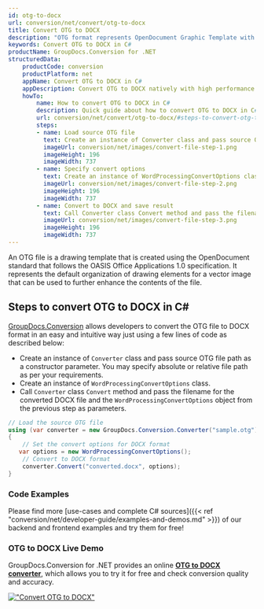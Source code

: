 ```yaml
---
id: otg-to-docx
url: conversion/net/convert/otg-to-docx
title: Convert OTG to DOCX
description: "OTG format represents OpenDocument Graphic Template with .otg extension. Learn how to convert OTG to DOCX file programmatically in C# language using GroupDocs.Conversion for .NET library."
keywords: Convert OTG to DOCX in C#
productName: GroupDocs.Conversion for .NET
structuredData:
    productCode: conversion
    productPlatform: net
    appName: Convert OTG to DOCX in C#
    appDescription: Convert OTG to DOCX natively with high performance using C# language and server side GroupDocs.Conversion for .NET APIs, without the use of any software like Microsoft or Open Office.
    howTo:
        name: How to convert OTG to DOCX in C# 
        description: Quick guide about how to convert OTG to DOCX in C# with high performance and accuracy.
        url: conversion/net/convert/otg-to-docx/#steps-to-convert-otg-to-docx-in-c
        steps:
        - name: Load source OTG file 
          text: Create an instance of Converter class and pass source OTG file path as a constructor parameter. You may specify absolute or relative file path as per your requirements. 
          imageUrl: conversion/net/images/convert-file-step-1.png
          imageHeight: 196
          imageWidth: 737
        - name: Specify convert options 
          text: Create an instance of WordProcessingConvertOptions class.
          imageUrl: conversion/net/images/convert-file-step-2.png
          imageHeight: 196
          imageWidth: 737
        - name: Convert to DOCX and save result 
          text: Call Converter class Convert method and pass the filename for the converted HTML file and the WordProcessingConvertOptions object from the previous step as parameters.
          imageUrl: conversion/net/images/convert-file-step-3.png
          imageHeight: 196
          imageWidth: 737
---
```


An OTG file is a drawing template that is created using the OpenDocument standard that follows the OASIS Office Applications 1.0 specification. It represents the default organization of drawing elements for a vector image that can be used to further enhance the contents of the file.

## Steps to convert OTG to DOCX in C#

[GroupDocs.Conversion](https://products.groupdocs.com/conversion/net) allows developers to convert the OTG file to DOCX format in an easy and intuitive way just using a few lines of code as described below:

* Create an instance of `Converter` class and pass source OTG file path as a constructor parameter. You may specify absolute or relative file path as per your requirements. 
* Create an instance of `WordProcessingConvertOptions` class.
* Call `Converter` class `Convert` method and pass the filename for the converted DOCX file and the `WordProcessingConvertOptions` object from the previous step as parameters.

```csharp
// Load the source OTG file
using (var converter = new GroupDocs.Conversion.Converter("sample.otg"))
{
    // Set the convert options for DOCX format
   var options = new WordProcessingConvertOptions();
    // Convert to DOCX format
    converter.Convert("converted.docx", options);
}
```

### Code Examples

Please find more [use-cases and complete C# sources]({{< ref "conversion/net/developer-guide/examples-and-demos.md" >}}) of our backend and frontend examples and try them for free!

### OTG to DOCX Live Demo

GroupDocs.Conversion for .NET provides an online [**OTG to DOCX converter**](https://products.groupdocs.app/conversion/otg-to-docx), which allows you to try it for free and check conversion quality and accuracy.

[!["Convert OTG to DOCX"](conversion/net/images/convert-to-docx/convert-otg-to-docx.png)](https://products.groupdocs.app/conversion/otg-to-docx)